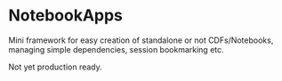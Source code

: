 # NotebookApps
Mini framework for easy creation of standalone or not CDFs/Notebooks, managing simple dependencies, session bookmarking etc.

Not yet production ready.
